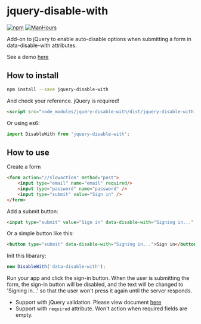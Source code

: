 # jquery-disable-with

[![npm](https://img.shields.io/npm/v/jquery-disable-with.svg?style=flat)](https://www.npmjs.com/package/jquery-disable-with)
[![ManHours](https://manhours.aiursoft.com/r/gitlab.aiursoft.com/anduin/jquery-disable-with.svg)](https://gitlab.aiursoft.com/anduin/jquery-disable-with/-/commits/master?ref_type=heads)

Add-on to jQuery to enable auto-disable options when submitting a form in data-disable-with attributes.

See a demo [here](https://developer.aiursoft.com/Samples/DisableWithForm)

## How to install

```bash
npm install --save jquery-disable-with
```

And check your reference. jQuery is required!

```html
<script src="node_modules/jquery-disable-with/dist/jquery-disable-with.js"></script>
```

Or using es6:

```javascript
import DisableWith from 'jquery-disable-with';
```

## How to use

Create a form

```html
<form action="//slowaction" method="post">
    <input type="email" name="email" required/>
    <input type="password" name="password" />
    <input type="submit" value="Sign in" />
</form>
```

Add a submit button:

```html
<input type="submit" value="Sign in" data-disable-with="Signing in..." />
```

Or a simple button like this:

```html
<button type="submit" data-disable-with="Signing in...">Sign in</button>
```

Init this libarary:

```javascript
new DisableWith('data-disable-with');
```

Run your app and click the sign-in button. When the user is submitting the form, the sign-in button will be disabled, and the text will be changed to 'Signing in...' so that the user won't press it again until the server responds.

* Support with jQuery validation. Please view document [here](https://github.com/jquery-validation/jquery-validation)
* Support with `required` attribute. Won't action when required fields are empty.

